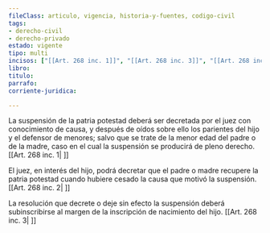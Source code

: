 ```yaml
---
fileClass: articulo, vigencia, historia-y-fuentes, codigo-civil
tags:
- derecho-civil
- derecho-privado
estado: vigente
tipo: multi
incisos: ["[[Art. 268 inc. 1]]", "[[Art. 268 inc. 3]]", "[[Art. 268 inc. 2]]"]
libro:
titulo:
parrafo:
corriente-juridica:

---
```

La suspensión de la patria potestad deberá ser decretada por el juez con conocimiento de causa, y después de oídos sobre ello los parientes del hijo y el defensor de menores; salvo que se trate de la menor edad del padre o de la madre, caso en el cual la suspensión se producirá de pleno derecho. [[Art. 268 inc. 1| ]]

El juez, en interés del hijo, podrá decretar que el padre o madre recupere la patria potestad cuando hubiere cesado la causa que motivó la suspensión. [[Art. 268 inc. 2| ]]

La resolución que decrete o deje sin efecto la suspensión deberá subinscribirse al margen de la inscripción de nacimiento del hijo. [[Art. 268 inc. 3| ]]